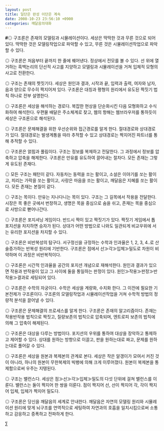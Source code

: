 ```yaml
---
layout: post
title: 일단은 완성 이단은 계속
date: 2008-10-23 23:56:10 +0900
categories: 깨달음의대화
---
```

**#**◎ 구조론은 존재의 모델링과 시뮬레이션이다. 세상은 딱딱한 것과 무른 것으로 되어 있다. 딱딱한 것은 모델링작업으로 파악할 수 있고, 무른 것은 시뮬레이션작업으로 파악할 수 있다. 

◎ 구조론은 처음부터 끝까지 한 줄에 꿰어낸다. 정상에서 전모를 볼 수 있다. 선 위에 열거하는 흑백논리의 단선적 사고를 지양하고 모델링과 시뮬레이션을 거쳐 입체적 모형의 사고로 전환한다.

◎ 구조는 존재의 짯짓기다. 세상은 원인과 결과, 시작과 끝, 입력과 출력, 여자와 남자, 음과 양으로 무수히 짝지어져 있다. 구조론은 대칭과 평형의 원리에서 유도된 짝짓기 법칙 하나로 전부 설명한다. 

◎ 구조론은 세상을 해석하는 경로다. 복잡한 현상을 단순화시킨 다음 모형화하고 수식화하여 해석한다. 우편물 배달은 주소체계로 찾고, 웹의 항해는 웹브라우저를 통하듯이 세상은 구조론으로 해석된다.

◎ 구조론은 문제해결을 위한 우선순위와 접근경로를 알게 한다. 절대경로와 상대경로가 있다. 절대경로는 발생계통을 따라 추적할 수 있고 상대경로는 짝지어진 파트너를 통해 추적할 수 있다.

◎ 구조론은 얽힘과 풀림이다. 구조는 정보를 복제하고 전달한다. 그 과정에서 정보를 압축하고 압축을 해제한다. 구조론은 만유를 유도하여 끌어내는 절차다. 모든 존재는 그렇게 유도된 존재다. 

◎ 모든 구조는 패턴이 같다. 자동차는 동력을 쏘는 활이고, 소설은 이야기를 쏘는 활이고, 피리는 가락을 쏘는 활이고, 사랑은 마음을 쏘는 활이고, 깨달음은 지혜를 쏘는 활이다. 모든 존재는 본질이 같다. 

◎ 구조는 목이다. 만유는 지나다니는 목이 있다. 구조는 그 길목에서 작용을 전달한다. 시장은 목 좋은 곳에서 번창하고, 생명은 목을 중심으로 숨을 쉬고, 존재는 목을 중심으로 사방으로 뻗어나간다. 

◎ 구조론은 포지셔닝 게임이다. 반드시 짝이 있고 짝짓기가 있다. 짝짓기 게임에서 톱 포지션을 차지하면 승자가 된다. 상대가 어떤 방법으로 나와도 일관되게 비교우위에 서는 유리한 포지션을 차지할 수 있다.

◎ 구조론은 비반복성의 탐구다. 서구정신을 규정하는 수학과 인과율은 1, 2, 3, 4..로 산술증가하는 반복성 원리에 기반한다. 구조론은 점에서 선≫각≫입체≫밀도로 차원이 비약하며 이 과정은 비반복적이다. 

◎ 구조론은 시간적 인과율을 공간의 포지션 개념으로 재해석한다. 원인과 결과가 있으면 작용과 반작용이 있고 그 사이에 둘을 통일하는 판정이 있다. 원인≫작용≫판정≫반작용≫결과로 세팅되어 있다. 

◎ 구조론은 수학의 자궁이다. 수학은 세상을 계량화, 수치화 한다. 그 이전에 필요한 기본전제가 구조론이다. 구조론의 모델링작업과 시뮬레이션작업을 거쳐 수학적 방법의 정량적 분석을 끌어낼 수 있다. 

◎ 구조론은 문제해결의 프로세스를 알게 한다. 구조론은 존재의 알고리즘이다. 존재는 작용반작용 법칙으로 짝짓고, 질량보존의 법칙으로 압축되며, 엔트로피 보존의 법칙에 의해 그 압축이 해제된다. 

◎ 구조론은 대상을 다루는 방법이다. 포지션의 우위를 통하여 대상을 장악하고 통제하고 제어할 수 있다. 상대를 원하는 방향으로 이끌고, 판을 원하는대로 짜고, 문제를 원하는대로 풀어갈 수 있다. 

◎ 구조론은 세상을 원본과 복제본의 관계로 본다. 세상은 작은 알갱이가 모여서 커진 것이 아니라, 하나의 원본이 무한복제의 빅뱅에 의해 크게 이루어졌다. 원본이 복제본을 통제함으로써 우주는 지탱된다.

◎ 구조는 밸런스다. 세상은 점≫선≫각≫입체≫밀도의 다섯 단위에 걸쳐 밸런스를 이룬다. 밸런스는 둘이 짝지어 한 쌍을 이룬다. 점이 짝지어 선, 선이 짝지어 각, 각이 짝지어 입체, 입체가 짝지어 밀도다.

◎ 구조론은 당신을 깨달음의 세계로 안내한다. 깨달음은 자연의 모델링 원리와 시뮬레이션 원리에 맞게 뇌구조를 연역적으로 세팅하여 자연과의 호흡을 일치시킴으로써 소통하고 감응하고 증폭하고 전파하게 한다. 





∑